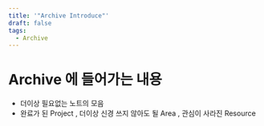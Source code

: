 ```yaml
---
title: '"Archive Introduce"'
draft: false
tags:
  - Archive
---
```

# Archive 에 들어가는 내용 

* 더이상 필요없는 노트의 모음 
* 완료가 된 Project , 더이상 신경 쓰지 않아도 될 Area , 관심이 사라진 Resource